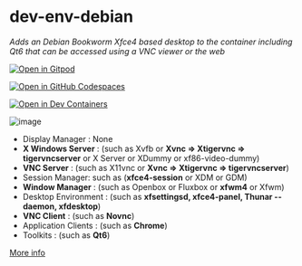 # dev-env-debian

*Adds an Debian Bookworm Xfce4 based desktop to the container including Qt6 that can be accessed using a VNC viewer or the web*

<a href="https://gitpod.io/#https://github.com/wahabshah/dev-env-debian" rel="nofollow noopener noreferrer" target="_blank" class="after:hidden"><img src="https://gitpod.io/button/open-in-gitpod.svg" alt="Open in Gitpod"></a>

[![Open in GitHub Codespaces](https://github.com/codespaces/badge.svg)](https://github.com/codespaces/new?hide_repo_select=true&ref=main&repo=593618509&machine=standardLinux32gb&devcontainer_path=.devcontainer%2Fdevcontainer.json&location=WestEurope)

[![Open in Dev Containers](https://img.shields.io/static/v1?label=Dev%20Containers&message=Open&color=blue&logo=visualstudiocode)](https://vscode.dev/redirect?url=vscode://ms-vscode-remote.remote-containers/cloneInVolume?url=https://github.com/wahabshah/dev-env-debian)

![image](https://user-images.githubusercontent.com/8818025/215270218-99300128-2b6a-4ac9-99bb-d3d9c8848fa5.png)

* Display Manager : None
* **X Windows Server** : (such as Xvfb or **Xvnc => Xtigervnc => tigervncserver** or X Server or XDummy or xf86-video-dummy)
* **VNC Server** : (such as X11vnc or **Xvnc => Xtigervnc => tigervncserver**)
* Session Manager: such as (**xfce4-session** or XDM or GDM)
* **Window Manager** : (such as Openbox or Fluxbox or **xfwm4** or Xfwm)
* Desktop Environment : (such as **xfsettingsd, xfce4-panel, Thunar --daemon, xfdesktop**)
* **VNC Client** : (such as **Novnc**)
* Application Clients : (such as **Chrome**)
* Toolkits : (such as **Qt6**)


[More info](.devcontainer/README.md)

